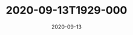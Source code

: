 ---
date: 2020-09-13
title: 2020-09-13T1929-000
hero: 2020/2020-09-13T1929-000.jpeg

# briefly describe the image…
alt: ''

# insert the closed caption text after the three-dash break…
# (include line-breaks, punctuation, and capitalization)
---